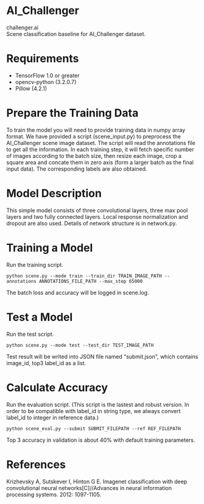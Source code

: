 # AI_Challenger
challenger.ai     
Scene classification baseline for AI_Challenger dataset.
# Requirements
- TensorFlow 1.0 or greater
- opencv-python (3.2.0.7)
- Pillow (4.2.1)

# Prepare the Training Data
To train the model you will need to provide training data in numpy array format. We have provided a script (scene_input.py) to preprocess the AI_Challenger scene image dataset. The script will read the annotations file to get all the information. In each training step, it will fetch specific number of images according to the batch size, then resize each image, crop a square area and concate them in zero axis (form a larger batch as the final input data). The corresponding labels are also obtained. 

# Model Description
This simple model consists of three convolutional layers, three max pool layers and two fully connected layers. Local response normalization and dropout are also used. Details of network structure is in network.py.

# Training a Model
Run the training script.
```
python scene.py --mode train --train_dir TRAIN_IMAGE_PATH --annotations ANNOTATIONS_FILE_PATH --max_step 65000
```
The batch loss and accuracy will be logged in scene.log.
# Test a Model
Run the test script. 
```
python scene.py --mode test --test_dir TEST_IMAGE_PATH
```
Test result will be writed into JSON file named "submit.json", which contains image_id, top3 label_id as a list.
# Calculate Accuracy
Run the evaluation script. (This script is the lastest and robust version. In order to be compatible with label_id in string type, we always convert label_id to integer in reference data.)
```
python scene_eval.py --submit SUBMIT_FILEPATH --ref REF_FILEPATH
```
Top 3 accuracy in validation is about 40% with default training parameters.
# References
Krizhevsky A, Sutskever I, Hinton G E. Imagenet classification with deep convolutional neural networks[C]//Advances in neural information processing systems. 2012: 1097-1105.
